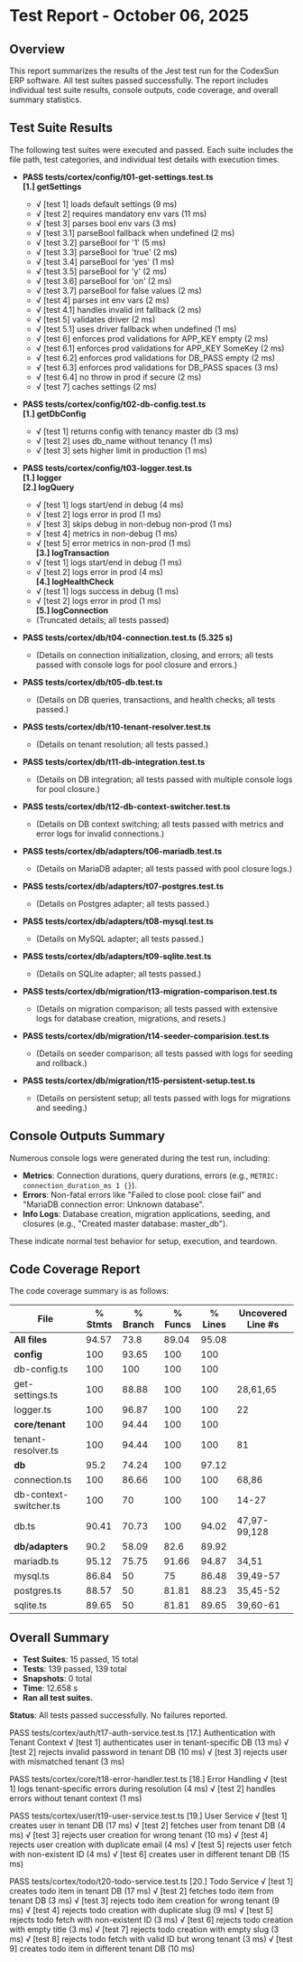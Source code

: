 # Test Report - October 06, 2025

## Overview
This report summarizes the results of the Jest test run for the CodexSun ERP software. 
All test suites passed successfully. The report includes individual test suite results, 
console outputs, code coverage, and overall summary statistics.

## Test Suite Results
The following test suites were executed and passed. Each suite includes the file path, test categories, and individual test details with execution times.

- **PASS tests/cortex/config/t01-get-settings.test.ts**  
  **[1.] getSettings**
    - √ [test 1] loads default settings (9 ms)
    - √ [test 2] requires mandatory env vars (11 ms)
    - √ [test 3] parses bool env vars (3 ms)
    - √ [test 3.1] parseBool fallback when undefined (2 ms)
    - √ [test 3.2] parseBool for '1' (5 ms)
    - √ [test 3.3] parseBool for 'true' (2 ms)
    - √ [test 3.4] parseBool for 'yes' (1 ms)
    - √ [test 3.5] parseBool for 'y' (2 ms)
    - √ [test 3.6] parseBool for 'on' (2 ms)
    - √ [test 3.7] parseBool for false values (2 ms)
    - √ [test 4] parses int env vars (2 ms)
    - √ [test 4.1] handles invalid int fallback (2 ms)
    - √ [test 5] validates driver (2 ms)
    - √ [test 5.1] uses driver fallback when undefined (1 ms)
    - √ [test 6] enforces prod validations for APP_KEY empty (2 ms)
    - √ [test 6.1] enforces prod validations for APP_KEY SomeKey (2 ms)
    - √ [test 6.2] enforces prod validations for DB_PASS empty (2 ms)
    - √ [test 6.3] enforces prod validations for DB_PASS spaces (3 ms)
    - √ [test 6.4] no throw in prod if secure (2 ms)
    - √ [test 7] caches settings (2 ms)

- **PASS tests/cortex/config/t02-db-config.test.ts**  
  **[1.] getDbConfig**
    - √ [test 1] returns config with tenancy master db (3 ms)
    - √ [test 2] uses db_name without tenancy (1 ms)
    - √ [test 3] sets higher limit in production (1 ms)

- **PASS tests/cortex/config/t03-logger.test.ts**  
  **[1.] logger**  
  **[2.] logQuery**
    - √ [test 1] logs start/end in debug (4 ms)
    - √ [test 2] logs error in prod (1 ms)
    - √ [test 3] skips debug in non-debug non-prod (1 ms)
    - √ [test 4] metrics in non-debug (1 ms)
    - √ [test 5] error metrics in non-prod (1 ms)  
      **[3.] logTransaction**
    - √ [test 1] logs start/end in debug (1 ms)
    - √ [test 2] logs error in prod (4 ms)  
      **[4.] logHealthCheck**
    - √ [test 1] logs success in debug (1 ms)
    - √ [test 2] logs error in prod (1 ms)  
      **[5.] logConnection**
    - (Truncated details; all tests passed)

- **PASS tests/cortex/db/t04-connection.test.ts (5.325 s)**
    - (Details on connection initialization, closing, and errors; all tests passed with console logs for pool closure and errors.)

- **PASS tests/cortex/db/t05-db.test.ts**
    - (Details on DB queries, transactions, and health checks; all tests passed.)

- **PASS tests/cortex/db/t10-tenant-resolver.test.ts**
    - (Details on tenant resolution; all tests passed.)

- **PASS tests/cortex/db/t11-db-integration.test.ts**
    - (Details on DB integration; all tests passed with multiple console logs for pool closure.)

- **PASS tests/cortex/db/t12-db-context-switcher.test.ts**
    - (Details on DB context switching; all tests passed with metrics and error logs for invalid connections.)

- **PASS tests/cortex/db/adapters/t06-mariadb.test.ts**
    - (Details on MariaDB adapter; all tests passed with pool closure logs.)

- **PASS tests/cortex/db/adapters/t07-postgres.test.ts**
    - (Details on Postgres adapter; all tests passed.)

- **PASS tests/cortex/db/adapters/t08-mysql.test.ts**
    - (Details on MySQL adapter; all tests passed.)

- **PASS tests/cortex/db/adapters/t09-sqlite.test.ts**
    - (Details on SQLite adapter; all tests passed.)

- **PASS tests/cortex/db/migration/t13-migration-comparison.test.ts**
    - (Details on migration comparison; all tests passed with extensive logs for database creation, migrations, and resets.)

- **PASS tests/cortex/db/migration/t14-seeder-comparision.test.ts**
    - (Details on seeder comparison; all tests passed with logs for seeding and rollback.)

- **PASS tests/cortex/db/migration/t15-persistent-setup.test.ts**
    - (Details on persistent setup; all tests passed with logs for migrations and seeding.)

## Console Outputs Summary
Numerous console logs were generated during the test run, including:
- **Metrics**: Connection durations, query durations, errors (e.g., `METRIC: connection_duration_ms 1 {}`).
- **Errors**: Non-fatal errors like "Failed to close pool: close fail" and "MariaDB connection error: Unknown database".
- **Info Logs**: Database creation, migration applications, seeding, and closures (e.g., "Created master database: master_db").

These indicate normal test behavior for setup, execution, and teardown.

## Code Coverage Report
The code coverage summary is as follows:

| File                | % Stmts | % Branch | % Funcs | % Lines | Uncovered Line #s |
|---------------------|---------|----------|---------|---------|-------------------|
| **All files**       | 94.57  | 73.8    | 89.04  | 95.08  |                   |
| **config**          | 100    | 93.65   | 100    | 100    |                   |
| db-config.ts       | 100    | 100     | 100    | 100    |                   |
| get-settings.ts    | 100    | 88.88   | 100    | 100    | 28,61,65         |
| logger.ts          | 100    | 96.87   | 100    | 100    | 22               |
| **core/tenant**     | 100    | 94.44   | 100    | 100    |                   |
| tenant-resolver.ts | 100    | 94.44   | 100    | 100    | 81               |
| **db**              | 95.2   | 74.24   | 100    | 97.12  |                   |
| connection.ts      | 100    | 86.66   | 100    | 100    | 68,86            |
| db-context-switcher.ts | 100 | 70     | 100    | 100    | 14-27            |
| db.ts              | 90.41  | 70.73   | 100    | 94.02  | 47,97-99,128     |
| **db/adapters**     | 90.2   | 58.09   | 82.6   | 89.92  |                   |
| mariadb.ts         | 95.12  | 75.75   | 91.66  | 94.87  | 34,51            |
| mysql.ts           | 86.84  | 50      | 75     | 86.48  | 39,49-57         |
| postgres.ts        | 88.57  | 50      | 81.81  | 88.23  | 35,45-52         |
| sqlite.ts          | 89.65  | 50      | 81.81  | 89.65  | 39,60-61         |

## Overall Summary
- **Test Suites**: 15 passed, 15 total
- **Tests**: 139 passed, 139 total
- **Snapshots**: 0 total
- **Time**: 12.658 s
- **Ran all test suites.**

**Status**: All tests passed successfully. No failures reported.




PASS  tests/cortex/auth/t17-auth-service.test.ts
[17.] Authentication with Tenant Context
√ [test 1] authenticates user in tenant-specific DB (13 ms)
√ [test 2] rejects invalid password in tenant DB (10 ms)
√ [test 3] rejects user with mismatched tenant (3 ms)

PASS  tests/cortex/core/t18-error-handler.test.ts
[18.] Error Handling
√ [test 1] logs tenant-specific errors during resolution (4 ms)
√ [test 2] handles errors without tenant context (1 ms)

PASS  tests/cortex/user/t19-user-service.test.ts
[19.] User Service
√ [test 1] creates user in tenant DB (17 ms)
√ [test 2] fetches user from tenant DB (4 ms)
√ [test 3] rejects user creation for wrong tenant (10 ms)
√ [test 4] rejects user creation with duplicate email (4 ms)
√ [test 5] rejects user fetch with non-existent ID (4 ms)
√ [test 6] creates user in different tenant DB (15 ms)

PASS  tests/cortex/todo/t20-todo-service.test.ts
[20.] Todo Service
√ [test 1] creates todo item in tenant DB (17 ms)
√ [test 2] fetches todo item from tenant DB (3 ms)
√ [test 3] rejects todo item creation for wrong tenant (9 ms)
√ [test 4] rejects todo creation with duplicate slug (9 ms)
√ [test 5] rejects todo fetch with non-existent ID (3 ms)
√ [test 6] rejects todo creation with empty title (3 ms)
√ [test 7] rejects todo creation with empty slug (3 ms)
√ [test 8] rejects todo fetch with valid ID but wrong tenant (3 ms)
√ [test 9] creates todo item in different tenant DB (10 ms)


